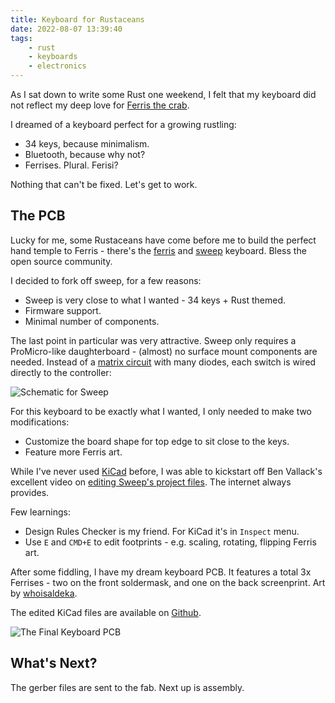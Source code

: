 ```yaml
---
title: Keyboard for Rustaceans
date: 2022-08-07 13:39:40
tags:
    - rust
    - keyboards
    - electronics
---
```


As I sat down to write some Rust one weekend, I felt that my keyboard did not
reflect my deep love for [Ferris the crab](https://rustacean.net/).

I dreamed of a keyboard perfect for a growing rustling:

- 34 keys, because minimalism.
- Bluetooth, because why not?
- Ferrises. Plural. Ferisi?

Nothing that can't be fixed. Let's get to work.

## The PCB

Lucky for me, some Rustaceans have come before me to build the perfect hand
temple to Ferris - there's the
[ferris](https://github.com/pierrechevalier83/ferris) and
[sweep](https://github.com/davidphilipbarr/Sweep) keyboard. Bless the open
source community.

I decided to fork off sweep, for a few reasons:

- Sweep is very close to what I wanted - 34 keys + Rust themed.
- Firmware support.
- Minimal number of components.

The last point in particular was very attractive. Sweep only requires a
ProMicro-like daughterboard - (almost) no surface mount components are needed.
Instead of a [matrix circuit](https://docs.qmk.fm/#/how_a_matrix_works) with
many diodes, each switch is wired directly to the controller:

![Schematic for Sweep](/img/ferris-keyboard-schematic.png)

For this keyboard to be exactly what I wanted, I only needed to make two
modifications:

- Customize the board shape for top edge to sit close to the keys.
- Feature more Ferris art.

While I've never used [KiCad](https://www.kicad.org/) before, I was able to
kickstart off Ben Vallack's excellent video on [editing Sweep's project
files](https://www.youtube.com/watch?v=JqpBKuEVinw). The internet always
provides.

Few learnings:

- Design Rules Checker is my friend. For KiCad it's in `Inspect` menu.
- Use `E` and `CMD+E` to edit footprints - e.g. scaling, rotating, flipping
  Ferris art.

After some fiddling, I have my dream keyboard PCB. It features a total 3x
Ferrises - two on the front soldermask, and one on the back screenprint. Art by
[whoisaldeka](https://twitter.com/whoisaldeka).

The edited KiCad files are available on
[Github](https://github.com/imlzo/Sweep).

![The Final Keyboard PCB](/img/ferris-keyboard-render.png)

## What's Next?

The gerber files are sent to the fab. Next up is assembly.

